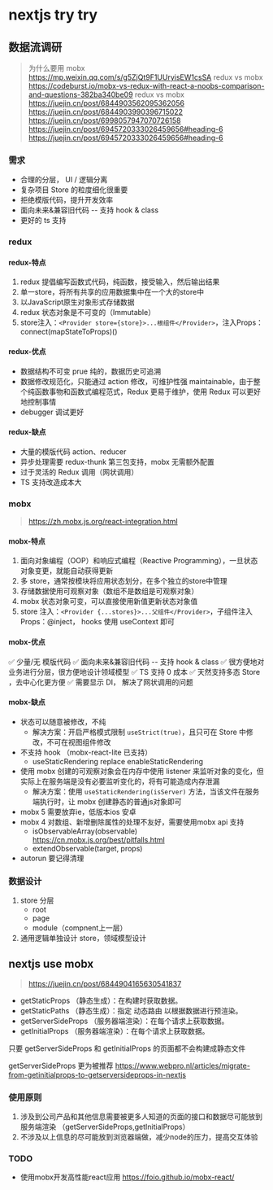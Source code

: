 # nextjs try try

## 数据流调研

> 为什么要用 mobx <https://mp.weixin.qq.com/s/g5ZjQt9F1UUryisEW1csSA>
> redux vs mobx <https://codeburst.io/mobx-vs-redux-with-react-a-noobs-comparison-and-questions-382ba340be09>
> redux vs mobx <https://juejin.cn/post/6844903562095362056>
> <https://juejin.cn/post/6844903990396715022>
> <https://juejin.cn/post/6998057947070726158>
> <https://juejin.cn/post/6945720333026459656#heading-6>
> <https://juejin.cn/post/6945720333026459656#heading-6>

### 需求

* 合理的分层， UI / 逻辑分离
* 复杂项目 Store 的粒度细化很重要
* 拒绝模版代码，提升开发效率
* 面向未来&兼容旧代码 -- 支持 hook & class
* 更好的 ts 支持

### redux

#### redux-特点

1. redux 提倡编写函数式代码，纯函数，接受输入，然后输出结果
2. 单一store，将所有共享的应用数据集中在一个大的store中
3. 以JavaScript原生对象形式存储数据
4. redux 状态对象是不可变的（Immutable）
5. store注入：```<Provider store={store}>...根组件</Provider>```，注入Props：connect(mapStateToProps)()

#### redux-优点

* 数据结构不可变 prue 纯的，数据历史可追溯
* 数据修改规范化，只能通过 action 修改，可维护性强 maintainable，由于整个纯函数事物和函数式编程范式，Redux 更易于维护，使用 Redux 可以更好地控制事情
* debugger 调试更好

#### redux-缺点

* 大量的模版代码 action、reducer
* 异步处理需要 redux-thunk 第三包支持，mobx 无需额外配置
* 过于灵活的 Redux 调用（网状调用）
* TS 支持改造成本大

### mobx

> <https://zh.mobx.js.org/react-integration.html>

#### mobx-特点

1. 面向对象编程（OOP）和响应式编程（Reactive Programming），一旦状态对象变更，就能自动获得更新
2. 多 store，通常按模块将应用状态划分，在多个独立的store中管理
3. 存储数据使用可观察对象（数组不是数组是可观察对象）
4. mobx 状态对象可变，可以直接使用新值更新状态对象值
5. store 注入：```<Provider {...stores}>...父组件</Provider>```，子组件注入Props：@inject， hooks 使用 useContext 即可

#### mobx-优点

✅ 少量/无 模版代码
✅ 面向未来&兼容旧代码 -- 支持 hook & class
✅ 很方便地对业务进行分层，很方便地设计领域模型
✅ TS 支持 0 成本
✅ 天然支持多态 Store ，去中心化更方便
✅ 需要显示 DI， 解决了网状调用的问题

#### mobx-缺点

* 状态可以随意被修改，不纯
  * 解决方案：开启严格模式限制 `useStrict(true)`，且只可在 Store 中修改，不可在视图组件修改
* 不支持 hook （mobx-react-lite 已支持）
  * useStaticRendering replace enableStaticRendering
* 使用 mobx 创建的可观察对象会在内存中使用 listener 来监听对象的变化，但实际上在服务端是没有必要监听变化的，将有可能造成内存泄漏
  * 解决方案：使用 `useStaticRendering(isServer)` 方法，当该文件在服务端执行时，让 mobx 创建静态的普通js对象即可
* mobx 5 需要放弃ie，低版本ios 安卓
* mobx 4 对数组、新增删除属性的处理不友好，需要使用mobx api 支持
  * isObservableArray(observable) <https://cn.mobx.js.org/best/pitfalls.html>
  * extendObservable(target, props)
* autorun 要记得清理

### 数据设计

1. store 分层
    * root
    * page
    * module（compnent上一层）
2. 通用逻辑单独设计 store，领域模型设计

## nextjs use mobx

> <https://juejin.cn/post/6844904165630541837>

* getStaticProps （静态生成）：在构建时获取数据。
* getStaticPaths （静态生成）：指定 动态路由 以根据数据进行预渲染。
* getServerSideProps （服务器端渲染）：在每个请求上获取数据。
* getInitialProps （服务器端渲染）：在每个请求上获取数据。

只要 getServerSideProps 和 getInitialProps 的页面都不会构建成静态文件

getServerSideProps 更为被推荐  <https://www.webpro.nl/articles/migrate-from-getinitialprops-to-getserversideprops-in-nextjs>

### 使用原则

1. 涉及到公司产品和其他信息需要被更多人知道的页面的接口和数据尽可能放到服务端渲染 （getServerSideProps,getInitialProps）
2. 不涉及以上信息的尽可能放到浏览器端做，减少node的压力，提高交互体验

### TODO

* 使用mobx开发高性能react应用 <https://foio.github.io/mobx-react/>
